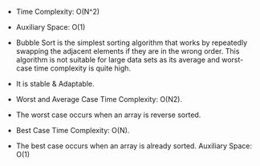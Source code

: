 * Time Complexity: O(N^2)
* Auxiliary Space: O(1) 

* Bubble Sort is the simplest sorting algorithm that works by repeatedly swapping 
the adjacent elements if they are in the wrong order. This algorithm is not suitable 
for large data sets as its average and worst-case time complexity is quite high.

* It is stable & Adaptable.

* Worst and Average Case Time Complexity: O(N2).
* The worst case occurs when an array is reverse sorted.

* Best Case Time Complexity: O(N).
* The best case occurs when an array is already sorted.
Auxiliary Space: O(1)
